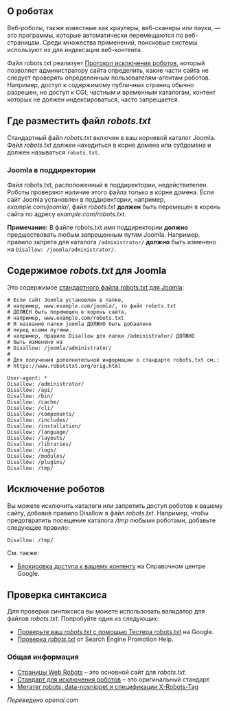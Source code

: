 <!-- Filename: Robots.txt_file / Display title: Файл robots.txt -->

## О роботах

Веб-роботы, также известные как краулеры, веб-сканеры или пауки, — это программы, которые автоматически перемещаются по веб-страницам. Среди множества применений, поисковые системы используют их для индексации веб-контента.

Файл robots.txt реализует 
[Протокол исключения роботов](https://ru.wikipedia.org/wiki/Протокол_исключения_роботов), 
который позволяет администратору сайта определить, какие части сайта не следует проверять определенным пользователям-агентам роботов. Например, доступ к содержимому публичных страниц обычно разрешен, но доступ к CGI, частным и временным каталогам, контент которых не должен индексироваться, часто запрещается.  

## Где разместить файл *robots.txt*

Стандартный файл *robots.txt* включен в ваш корневой каталог Joomla. Файл *robots.txt* должен находиться в корне домена или субдомена и должен называться `robots.txt`.

### Joomla в поддиректории

Файл robots.txt, расположенный в поддиректории, недействителен. Роботы проверяют наличие этого файла только в корне домена. Если сайт Joomla установлен в поддиректории, например, *example.com/joomla/*, файл *robots.txt* **должен** быть перемещен в корень сайта по адресу *example.com/robots.txt*.

**Примечание:** В файле robots.txt имя поддиректории **должно** предшествовать любым запрещенным путям Joomla. Например, правило запрета для каталога `/administrator/` **должно** быть изменено на `Disallow: /joomla/administrator/`.

## Содержимое *robots.txt* для Joomla

Это содержимое [стандартного файла robots.txt для Joomla](https://raw.githubusercontent.com/joomla/joomla-cms/refs/heads/5.2-dev/robots.txt.dist):

```
# Если сайт Joomla установлен в папке,
# например, www.example.com/joomla/, то файл robots.txt
# ДОЛЖЕН быть перемещен в корень сайта,
# например, www.example.com/robots.txt
# И название папки joomla ДОЛЖНО быть добавлено
# перед всеми путями.
# например, правило Disallow для папки /administrator/ ДОЛЖНО
# быть изменено на
# Disallow: /joomla/administrator/
#
# Для получения дополнительной информации о стандарте robots.txt см.:
# https://www.robotstxt.org/orig.html

User-agent: *
Disallow: /administrator/
Disallow: /api/
Disallow: /bin/
Disallow: /cache/
Disallow: /cli/
Disallow: /components/
Disallow: /includes/
Disallow: /installation/
Disallow: /language/
Disallow: /layouts/
Disallow: /libraries/
Disallow: /logs/
Disallow: /modules/
Disallow: /plugins/
Disallow: /tmp/
```

## Исключение роботов

Вы можете исключить каталоги или запретить доступ роботов к вашему сайту, добавив правило Disallow в файл *robots.txt*. Например, чтобы предотвратить посещение каталога */tmp* любыми роботами, добавьте следующее правило:

    Disallow: /tmp/

См. также:

- [Блокировка доступа к вашему контенту](https://support.google.com/webmasters/topic/4598466?hl=ru&amp;ref_topic=9427949)
  на Справочном центре Google.

## Проверка синтаксиса

Для проверки синтаксиса вы можете использовать валидатор для файлов *robots.txt*. Попробуйте один из следующих:

- [Проверьте ваш <em>robots.txt</em> с помощью Тестера robots.txt](https://support.google.com/webmasters/answer/6062598) на Google.
- [Проверка <em>robots.txt</em>](http://www.searchenginepromotionhelp.com/m/robots-text-tester/robots-checker.php) от Search Engine Promotion Help.

### Общая информация

- [Страницы Web Robots](http://www.robotstxt.org/) – это основной сайт для *robots.txt*.
- [Стандарт для исключения роботов](http://www.robotstxt.org/orig.html) – это оригинальный стандарт.
- [Метатег robots, data-nosnippet и спецификации X-Robots-Tag](https://developers.google.com/search/docs/advanced/robots/robots_meta_tag)

*Переведено openai.com*

